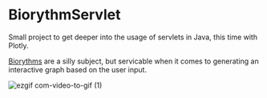 # BiorythmServlet

Small project to get deeper into the usage of servlets in Java, this time with Plotly.

[Biorythms](https://en.wikipedia.org/wiki/Biorhythm_(pseudoscience)) are a silly subject, but servicable when it comes to generating an interactive graph based on the user input. 

![ezgif com-video-to-gif (1)](https://github.com/BlueDespero/BiorythmServlet/assets/32748309/13388bdf-5d22-4f6d-b07b-55ac7d5f31a6)
